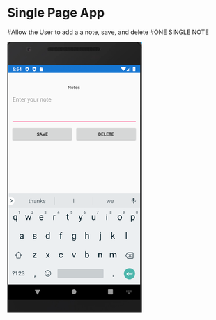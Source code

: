 # Single Page App  
#Allow the User to add a a note, save, and delete 
#ONE SINGLE NOTE 


![single](https://github.com/thatssotome/Notes/blob/master/newapp.PNG)
